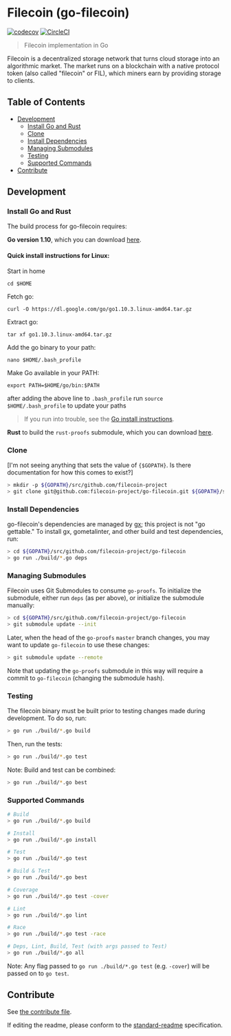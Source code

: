 # Filecoin (go-filecoin)

[![codecov](https://codecov.io/gh/filecoin-project/go-filecoin/branch/master/graph/badge.svg?token=J5QWYWkgHT)](https://codecov.io/gh/filecoin-project/go-filecoin)
[![CircleCI](https://circleci.com/gh/filecoin-project/go-filecoin.svg?style=svg&circle-token=5a9d1cb48788b41d98bdfbc8b15298816ec71fea)](https://circleci.com/gh/filecoin-project/go-filecoin)

> Filecoin implementation in Go

Filecoin is a decentralized storage network that turns cloud storage into an algorithmic market. The
market runs on a blockchain with a native protocol token (also called "filecoin" or FIL), which miners earn
by providing storage to clients.

## Table of Contents

- [Development](#development)
  - [Install Go and Rust](#install-go)
  - [Clone](#clone)
  - [Install Dependencies](#install-dependencies)
  - [Managing Submodules](#managing-submodules)
  - [Testing](#testing)
  - [Supported Commands](#supported-commands)
- [Contribute](#contribute)

## Development

### Install Go and Rust

The build process for go-filecoin requires:

**Go version 1.10**, which you can download [here][1].

#### Quick install instructions for Linux:

Start in home

`cd $HOME`

Fetch go:

`curl -O https://dl.google.com/go/go1.10.3.linux-amd64.tar.gz`

Extract go:

`tar xf go1.10.3.linux-amd64.tar.gz`

Add the go binary to your path:

`nano $HOME/.bash_profile`

Make Go available in your PATH:

`export PATH=$HOME/go/bin:$PATH`

after adding the above line to `.bash_profile` run `source $HOME/.bash_profile` to update your paths

> If you run into trouble, see the [Go install instructions][4].
  
**Rust** to build the `rust-proofs` submodule, which you can download [here][5].

### Clone

[I'm not seeing anything that sets the value of `{$GOPATH}`. Is there documentation for how this comes to exist?]

```sh
> mkdir -p ${GOPATH}/src/github.com/filecoin-project
> git clone git@github.com:filecoin-project/go-filecoin.git ${GOPATH}/src/github.com/filecoin-project/go-filecoin
```

### Install Dependencies

go-filecoin's dependencies are managed by [gx][2]; this project is not "go gettable." To install gx, gometalinter, and
other build and test dependencies, run:

```sh
> cd ${GOPATH}/src/github.com/filecoin-project/go-filecoin
> go run ./build/*.go deps
```

### Managing Submodules

Filecoin uses Git Submodules to consume `go-proofs`. To initialize the submodule, either run `deps` (as per above), or
initialize the submodule manually:

```sh
> cd ${GOPATH}/src/github.com/filecoin-project/go-filecoin
> git submodule update --init
```

Later, when the head of the `go-proofs` `master` branch changes, you may want to update `go-filecoin` to use these changes:

```sh
> git submodule update --remote
```

Note that updating the `go-proofs` submodule in this way will require a commit to `go-filecoin` (changing the submodule hash).

### Testing

The filecoin binary must be built prior to testing changes made during development. To do so, run:

```sh
> go run ./build/*.go build
```

Then, run the tests:

```sh
> go run ./build/*.go test
```

Note: Build and test can be combined:

```sh
> go run ./build/*.go best
```

### Supported Commands

```sh
# Build
> go run ./build/*.go build

# Install
> go run ./build/*.go install

# Test
> go run ./build/*.go test

# Build & Test
> go run ./build/*.go best

# Coverage
> go run ./build/*.go test -cover

# Lint
> go run ./build/*.go lint

# Race
> go run ./build/*.go test -race

# Deps, Lint, Build, Test (with args passed to Test)
> go run ./build/*.go all
```

Note: Any flag passed to `go run ./build/*.go test` (e.g. `-cover`) will be passed on to `go test`.

## Contribute

See [the contribute file](CONTRIBUTING.md).

If editing the readme, please conform to the [standard-readme][3] specification.

[1]: https://golang.org/dl/
[2]: https://github.com/whyrusleeping/gx
[3]: https://github.com/RichardLitt/standard-readme
[4]: https://golang.org/doc/install
[5]: https://www.rust-lang.org/en-US/install.html
